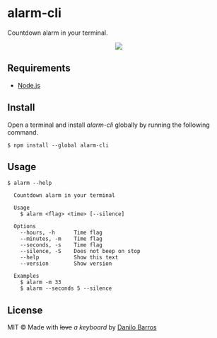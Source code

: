 # alarm-cli

Countdown alarm in your terminal.

<p align="center"><img src="/media/alarm.gif"></p>

## Requirements

- [Node.js](https://nodejs.org/)

## Install

Open a terminal and install _alarm-cli_ globally by running the following command.

```
$ npm install --global alarm-cli
```

## Usage

```
$ alarm --help

  Countdown alarm in your terminal

  Usage
    $ alarm <flag> <time> [--silence]

  Options
    --hours, -h      Time flag
    --minutes, -m    Time flag
    --seconds, -s    Time flag
    --silence, -S    Does not beep on stop
    --help           Show this text
    --version        Show version

  Examples
    $ alarm -m 33
    $ alarm --seconds 5 --silence
```

## License

MIT © Made with <strike>love</strike> _a keyboard_ by [Danilo Barros](https://danilobjr.mit-license.org/)
